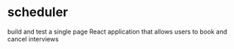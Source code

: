 # scheduler
build and test a single page React application that allows users to book and cancel interviews

